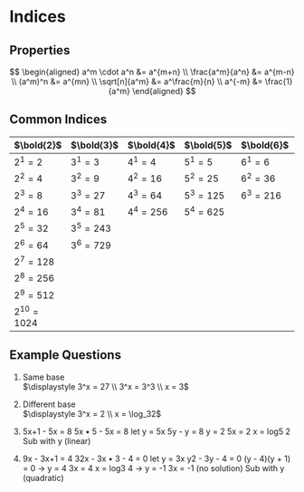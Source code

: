 # Indices

## Properties

$$
\begin{aligned}
  a^m \cdot a^n &= a^{m+n} \\
  \frac{a^m}{a^n} &= a^{m-n} \\
  (a^m)^n &= a^{mn} \\
  \sqrt[n]{a^m} &= a^\frac{m}{n} \\
  a^{-m} &= \frac{1}{a^m}
\end{aligned}
$$

## Common Indices

| $\bold{2}$        | $\bold{3}$    | $\bold{4}$    | $\bold{5}$    | $\bold{6}$    | $\bold{7}$    | $\bold{8}$    | $\bold{9}$    |
| ----------------- | ------------- | ------------- | ------------- | ------------- | ------------- | ------------- | ------------- |
| $2^1 = 2$         | $3^1 = 3$     | $4^1 = 4$     | $5^1 = 5$     | $6^1 = 6$     | $7^1 = 7$     | $8^1 = 8$     | $9^1 = 9$     |
| $2^2 = 4$         | $3^2 = 9$     | $4^2 = 16$    | $5^2 = 25$    | $6^2 = 36$    | $7^2 = 49$    | $8^2 = 64$    | $9^2 = 81$    |
| $2^3 = 8$         | $3^3 = 27$    | $4^3 = 64$    | $5^3 = 125$   | ${6^3 = 216}$ | ${7^3 = 343}$ | ${8^3 = 512}$ | ${9^3 = 729}$ |
| $2^4 = 16$        | $3^4 = 81$    | ${4^4 = 256}$ | ${5^4 = 625}$ |               |               |               |               |
| $2^5 = 32$        | $3^5 = 243$   |               |               |               |               |               |               |
| $2^6 = 64$        | ${3^6 = 729}$ |               |               |               |               |               |               |
| $2^7 = 128$       |               |               |               |               |               |               |               |
| $2^8 = 256$       |               |               |               |               |               |               |               |
| $2^9 = 512$       |               |               |               |               |               |               |               |
| ${2^{10} = 1024}$ |               |               |               |               |               |               |               |

## Example Questions

1. Same base \
   $\displaystyle
    3^x = 27 \\
    3^x = 3^3 \\
    x = 3$

2. Different base \
   $\displaystyle
    3^x = 2 \\
    x = \log_32$

3. 5x+1 - 5x = 8
    5x • 5 - 5x = 8
    let y = 5x
    5y - y = 8
    y = 2
    5x = 2
    x = log5 2
    Sub with y (linear)

4. 9x - 3x+1 = 4
    32x - 3x • 3 - 4 = 0
    let y = 3x
    y2 - 3y - 4 = 0
    (y - 4)(y + 1) = 0
    → y = 4
    3x = 4
    x = log3 4
    → y = -1
    3x = -1
    (no solution)
    Sub with y (quadratic)
